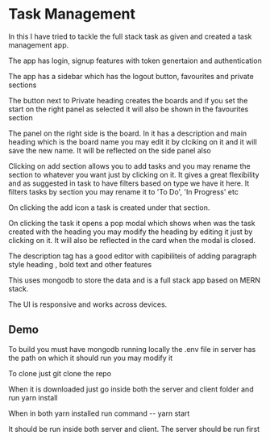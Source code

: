 
# Task Management

In this I have tried to tackle the full stack task as given and created a task management app.

The app has login, signup features with token genertaion and authentication

The app has a sidebar which has the logout button, favourites and private sections

The button next to Private heading creates the boards and if you set the start on the right panel as selected it will also be shown in the favourites section

The panel on the right side is the board. In it has a description and main heading which is the board name you may edit it by clciking on it and it will save the new name. It will be reflected on the side panel also

Clicking on add section allows you to add tasks and you may rename the section to whatever you want just by clicking on it. It gives a great flexibility and as suggested in task to have filters based on type we have it here. It filters tasks by section you may rename it to 'To Do', 'In Progress' etc

On clicking the add icon a task is created under that section.

On clicking the task it opens a pop modal which shows when was the task created with the heading you may modify the heading by editing it just by clicking on it. It will also be reflected in the card when the modal is closed.

The description tag has a good editor with capibiliteis of adding paragraph style heading , bold text and other features

This uses mongodb to store the data and is a full stack app based on MERN stack.

The UI is responsive and works across devices.


## Demo

To build you must have mongodb running locally the .env file in server has the path on which it should run you may modify it

To clone just git clone the repo

When it is downloaded just go inside both the server and client folder and run yarn install

When in both yarn installed run command -- yarn start

It should be run inside both server and client. The server should be run first

